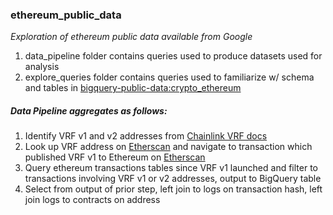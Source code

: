 ### ethereum_public_data
*Exploration of ethereum public data available from Google*

1. data_pipeline folder contains queries used to produce datasets used for analysis
2. explore_queries folder contains queries used to familiarize w/ schema and tables in [bigquery-public-data:crypto_ethereum](https://console.cloud.google.com/bigquery?project=bigquery-public-data&page=dataset&d=crypto_ethereum&p=bigquery-public-data&redirect_from_classic=true)

##### Data Pipeline aggregates as follows:
1. Identify VRF v1 and v2 addresses from [Chainlink VRF docs](https://docs.chain.link/docs/chainlink-vrf/v1/)
2. Look up VRF address on [Etherscan](https://etherscan.io/address/0xf0d54349aDdcf704F77AE15b96510dEA15cb7952) and navigate to transaction which published VRF v1 to Ethereum on [Etherscan](https://etherscan.io/tx/0xc6e4f518b6d86d2cd1944e42e88e2db40fc2f59dd78d87264d7d5b7354625952)
3. Query ethereum transactions tables since VRF v1 launched and filter to transactions involving VRF v1 or v2 addresses, output to BigQuery table
4. Select from output of prior step, left join to logs on transaction hash, left join logs to contracts on address
